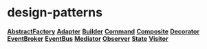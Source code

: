 # design-patterns
**[AbstractFactory](AbstractFactory)**
**[Adapter](Adapter)**
**[Builder](ChainOfResponsibility)**
**[Command](Command)**
**[Composite](Composite)**
**[Decorator](Decorator)**
**[EventBroker](EventBroker)**
**[EventBus](EventBus)**
**[Mediator](Mediator)**
**[Observer](Observer)**
**[State](State)**
**[Visitor](Visitor)**

